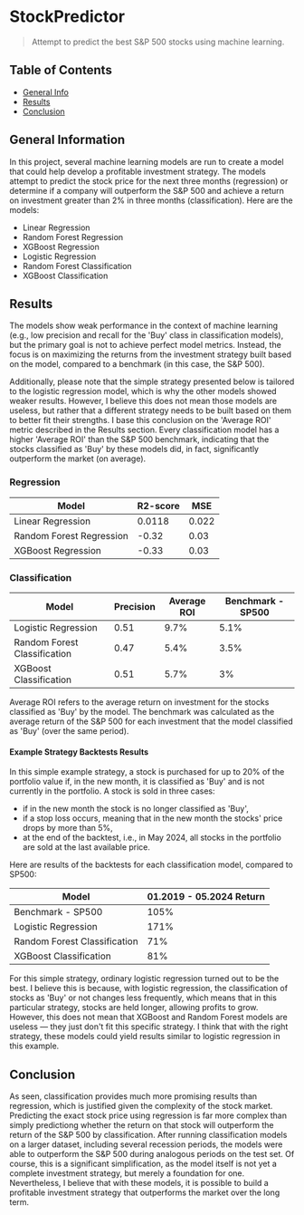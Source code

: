 # StockPredictor
> Attempt to predict the best S&P 500 stocks using machine learning.

## Table of Contents
* [General Info](#general-information)
* [Results](#results)
* [Conclusion](#conclusion)

## General Information
In this project, several machine learning models are run to create a model
that could help develop a profitable investment strategy. The models attempt
to predict the stock price for the next three months (regression) or
determine if a company will outperform the S&P 500 and achieve a return
on investment greater than 2% in three months (classification). Here are the models:
- Linear Regression
- Random Forest Regression
- XGBoost Regression
- Logistic Regression
- Random Forest Classification
- XGBoost Classification

## Results

The models show weak performance in the context of machine learning (e.g., low precision and recall for the 'Buy' class in classification models), but the primary goal is not to achieve perfect model metrics. Instead, the focus is on maximizing the returns from the investment strategy built based on the model, compared to a benchmark (in this case, the S&P 500).

Additionally, please note that the simple strategy presented below is tailored to the logistic regression model, which is why the other models showed weaker results. However, I believe this does not mean those models are useless, but rather that a different strategy needs to be built based on them to better fit their strengths. I base this conclusion on the 'Average ROI' metric described in the Results section. Every classification model has a higher 'Average ROI' than the S&P 500 benchmark, indicating that the stocks classified as 'Buy' by these models did, in fact, significantly outperform the market (on average).

### Regression

| Model                  | R2-score | MSE  |
|------------------------|----------|------|
| Linear Regression      | 0.0118   | 0.022|
| Random Forest Regression | -0.32  | 0.03 |
| XGBoost Regression     | -0.33    | 0.03 |


### Classification

| Model                     | Precision | Average ROI | Benchmark - SP500 |
|---------------------------|-----------|-------------|--------------------|
| Logistic Regression       | 0.51      | 9.7%         | 5.1%               |
| Random Forest Classification | 0.47  | 5.4%        | 3.5%               |
| XGBoost Classification    | 0.51      | 5.7%        | 3%               |

Average ROI refers to the average return on investment for the stocks classified as 'Buy' by the model. The benchmark was calculated as the average return of the S&P 500 for each investment that the model classified as 'Buy' (over the same period).

#### Example Strategy Backtests Results
In this simple example strategy, a stock is purchased for up to 20% of the portfolio value if, in the new month, it is classified as 'Buy' and is not currently in the portfolio. A stock is sold in three cases:
- if in the new month the stock is no longer classified as 'Buy',
- if a stop loss occurs, meaning that in the new month the stocks' price drops by more than 5%,
- at the end of the backtest, i.e., in May 2024, all stocks in the portfolio are sold at the last available price.

Here are results of the backtests for each classification model, compared to SP500:

| Model | 01.2019 - 05.2024 Return |
|-------|--------------------------|
| Benchmark - SP500 | 105% |
| Logistic Regression | 171% |
| Random Forest Classification | 71% |
| XGBoost Classification | 81% |

For this simple strategy, ordinary logistic regression turned out to be the best. I believe this is because, with logistic regression, the classification of stocks as 'Buy' or not changes less frequently, which means that in this particular strategy, stocks are held longer, allowing profits to grow. However, this does not mean that XGBoost and Random Forest models are useless — they just don't fit this specific strategy. I think that with the right strategy, these models could yield results similar to logistic regression in this example.

## Conclusion
As seen, classification provides much more promising results than regression, which is justified given the complexity of the stock market. Predicting the exact stock price using regression is far more complex than simply predictiong whether the return on that stock will outperform the return of the S&P 500 by classification. 
After running classification models on a larger dataset, including several recession periods, the models were able to outperform the S&P 500 during analogous periods on the test set. Of course, this is a significant simplification, as the model itself is not yet a complete investment strategy, but merely a foundation for one. Nevertheless, I believe that with these models, it is possible to build a profitable investment strategy that outperforms the market over the long term.
